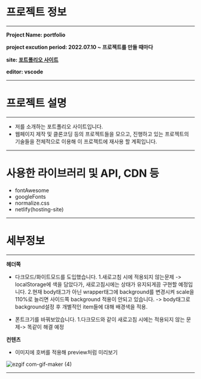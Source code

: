 
# 프로젝트 정보
---

**Project Name: portfolio**

**project excution period: 2022.07.10 ~ 프로젝트를 만들 때마다**

**site: <a href="https://kipsportfoliosite.netlify.app/">포트폴리오 사이트</a>**

**editor: vscode**

---


# 프로젝트 설명
---
- 저를 소개하는 포트폴리오 사이트입니다.
- 웹페이지 제작 및 클론코딩 등의 프로젝트들을 모으고, 진행하고 있는 프로젝트의 기술들을 전체적으로 이용해 이 프로젝트에 재사용 할 계획입니다.
---
# 사용한 라이브러리 및 API, CDN 등
- fontAwesome
- googleFonts
- normalize.css
- netlify(hosting-site)
---
# 세부정보
---

**헤더쪽**

- 다크모드/화이트모드를 도입했습니다.
1.새로고침 시에 적용되지 않는문제 -> localStorage에 색을 담았다가, 새로고침시에는 상태가 유지되게끔 구현할 예정입니다.
2.현재 body태그가 아닌 wrapper태그에 background를 변경시켜 scale을 110%로 늘리면 사이드쪽 background 적용이 안되고 있습니다.
-> body태그로 background설정 후 개별적인 item들에 대해 배경색을 적용.

- 폰트크기를 바꿔보았습니다.
1.다크모드와 같이 새로고침 시에는 적용되지 않는 문제-> 똑같이 해결 예정

**컨텐츠**

- 이미지에 호버를 적용해 preview처럼 미리보기

![ezgif com-gif-maker (4)](https://user-images.githubusercontent.com/93189402/181909844-4475e1d8-a8a4-47ed-8a60-41ebf8d02589.gif)

---


